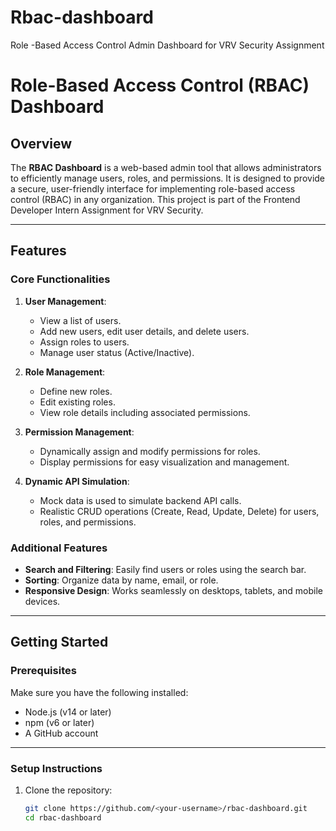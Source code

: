 # Rbac-dashboard
Role  -Based Access Control Admin Dashboard for VRV Security Assignment

# Role-Based Access Control (RBAC) Dashboard

## Overview

The **RBAC Dashboard** is a web-based admin tool that allows administrators to efficiently manage users, roles, and permissions. It is designed to provide a secure, user-friendly interface for implementing role-based access control (RBAC) in any organization. This project is part of the Frontend Developer Intern Assignment for VRV Security.

---

## Features

### **Core Functionalities**
1. **User Management**:
   - View a list of users.
   - Add new users, edit user details, and delete users.
   - Assign roles to users.
   - Manage user status (Active/Inactive).

2. **Role Management**:
   - Define new roles.
   - Edit existing roles.
   - View role details including associated permissions.

3. **Permission Management**:
   - Dynamically assign and modify permissions for roles.
   - Display permissions for easy visualization and management.

4. **Dynamic API Simulation**:
   - Mock data is used to simulate backend API calls.
   - Realistic CRUD operations (Create, Read, Update, Delete) for users, roles, and permissions.

### **Additional Features**
- **Search and Filtering**: Easily find users or roles using the search bar.
- **Sorting**: Organize data by name, email, or role.
- **Responsive Design**: Works seamlessly on desktops, tablets, and mobile devices.

---

## Getting Started

### **Prerequisites**
Make sure you have the following installed:
- Node.js (v14 or later)
- npm (v6 or later)
- A GitHub account

---

### **Setup Instructions**

1. Clone the repository:
   ```bash
   git clone https://github.com/<your-username>/rbac-dashboard.git
   cd rbac-dashboard
